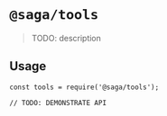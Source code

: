 # `@saga/tools`

> TODO: description

## Usage

```
const tools = require('@saga/tools');

// TODO: DEMONSTRATE API
```
